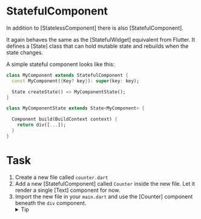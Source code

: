 # StatefulComponent

In addition to [StatelessComponent] there is also [StatefulComponent].

It again behaves the same as the [StatefulWidget] equivalent from Flutter. It defines a [State]
class that can hold mutable state and rebuilds when the state changes.

A simple stateful component looks like this:

```dart
class MyComponent extends StatefulComponent {
  const MyComponent({Key? key}): super(key: key);

  State createState() => MyComponentState();
}

class MyComponentState extends State<MyComponent> {

  Component build(BuildContext context) {
    return div([...]);
  }
}
```

# Task

1. Create a new file called `counter.dart`
2. Add a new [StatefulComponent] called `Counter` inside the new file. 
   Let it render a single [Text] component for now.
3. Import the new file in your `main.dart` and use the [Counter] component beneath the `div` component.
   <details>
     <summary>Tip</summary>
     Use the `Fragment` component to return multiple children.
   </details>
